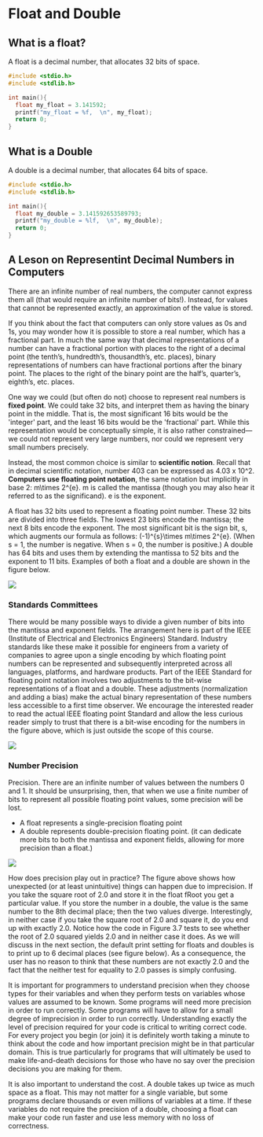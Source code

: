 # Float and Double

## What is a float?
A float is a decimal number, that allocates 32 bits of space.
```c
#include <stdio.h> 
#include <stdlib.h>

int main(){
  float my_float = 3.141592;
  printf("my_float = %f,  \n", my_float);
  return 0;
}
```

## What is a Double
A double is a decimal number, that allocates 64 bits of space.

```c
#include <stdio.h> 
#include <stdlib.h>

int main(){
  float my_double = 3.141592653589793;
  printf("my_double = %lf,  \n", my_double);
  return 0;
}
```



## A Leson on Representint Decimal Numbers in Computers
There are an infinite number of real numbers, the computer cannot express them all 
(that would require an infinite number of bits!). Instead, for values that cannot be
represented exactly, an approximation of the value is stored.


If you think about the fact that computers can only store values as 0s and 1s, you may
wonder how it is  possible to store a real number, which has a fractional part. In much
the same way that decimal representations of a number can have a fractional portion with
places to the right of a decimal point (the tenth’s, hundredth’s, thousandth’s, etc. places),
binary representations of numbers can have fractional portions after the binary point. 
The places to the right of the binary point are the half’s, quarter’s, eighth’s, etc. places.

<!-- IMAGE ? -->

One way we could (but often do not) choose to represent real numbers is **fixed point**.
We could take 32 bits, and interpret them as having the binary point in the middle. That is, the
most significant 16 bits would be the 'integer' part, and the least 16 bits would be the
'fractional' part. While this representation would be conceptually simple, it is also rather
constrained—we could not represent very large numbers, nor could we represent very small numbers precisely.

<!-- IMAGE ? -->


Instead, the most common choice is similar to **scientific notion**. Recall that in decimal scientific notation,
number 403 can be expressed as 4.03 x 10^2. **Computers use floating point notation**, the same notation but implicitly
in base 2: m\times 2^{e}. m is called the mantissa (though you may also hear it referred to as the significand). e is the exponent.


A float has 32 bits used to represent a floating point number. These 32 bits are divided into three fields. The lowest 23 bits encode the mantissa; the next 8 bits encode the exponent. The most significant bit is the sign bit, s, which augments our formula as follows: (-1)^{s}\times m\times 2^{e}. (When s = 1, the number is negative. When s = 0, the number is positive.) A double has 64 bits and uses them by extending the mantissa to 52 bits and the exponent to 11 bits. Examples of both a float and a double are shown in the figure below.

<img src="../../../images/c-float-vs-double.png"/>








### Standards Committees
There would be many possible ways to divide a given number of bits into the mantissa and exponent fields.
The arrangement here is part of the IEEE (Institute of Electrical and Electronics Engineers) Standard.
Industry standards like these make it possible for engineers from a variety of companies to agree upon
a single encoding by which floating point numbers can be represented and subsequently interpreted across
all languages, platforms, and hardware products. Part of the IEEE Standard for floating point notation
involves two adjustments to the bit-wise representations of a float and a double. These adjustments 
(normalization and adding a bias) make the actual binary representation of these numbers less accessible
to a first time observer. We encourage the interested reader to read the actual IEEE floating point Standard
and allow the less curious reader simply to trust that there is a bit-wise encoding for the numbers in the
figure above, which is just outside the scope of this course.

<img src="../../../images/committee-room.jpeg"/>













### Number Precision
Precision. There are an infinite number of values between the numbers 0 and 1. It should be unsurprising,
then, that when we use a finite number of bits to represent all possible floating point values, some precision
will be lost. 
- A float represents a single-precision floating point 
- A double represents double-precision floating point. (it can dedicate more bits to both the mantissa and exponent fields, allowing for more precision than a float.)

<img src="../../../images/float-vs-double-precision-example.png"/>

How does precision play out in practice? The figure above shows how unexpected (or at least unintuitive) things can happen due to imprecision. If you take the square root of 2.0 and store it in the float fRoot you get a particular value. If you store the number in a double, the value is the same number to the 8th decimal place; then the two values diverge. Interestingly, in neither case if you take the square root of 2.0 and square it, do you end up with exactly 2.0. Notice how the code in Figure 3.7 tests to see whether the root of 2.0 squared yields 2.0 and in neither case it does. As we will discuss in the next section, the default print setting for floats and doubles is to print up to 6 decimal places (see figure below). As a consequence, the user has no reason to think that these numbers are not exactly 2.0 and the fact that the neither test for equality to 2.0 passes is simply confusing.




It is important for programmers to understand precision when they choose types for their variables and when they perform tests on variables whose values are assumed to be known. Some programs will need more precision in order to run correctly. Some programs will have to allow for a small degree of imprecision in order to run correctly. Understanding exactly the level of precision required for your code is critical to writing correct code. For every project you begin (or join) it is definitely worth taking a minute to think about the code and how important precision might be in that particular domain. This is true particularly for programs that will ultimately be used to make life-and-death decisions for those who have no say over the precision decisions you are making for them.



It is also important to understand the cost. A double takes up twice as much space as a float. This may not matter for a single variable, but some programs declare thousands or even millions of variables at a time. If these variables do not require the precision of a double, choosing a float can make your code run faster and use less memory with no loss of correctness.